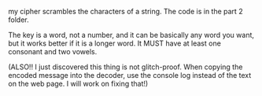 my cipher scrambles the characters of a string. The code is in the part 2 folder.

The key is a word, not a number, and it can be basically any word you want, but it works better if it is a longer word. It MUST have at least one consonant and two vowels.

(ALSO!! I just discovered this thing is not glitch-proof. When copying the encoded message into the decoder, use the console log instead of the text on the web page. I will work on fixing that!)